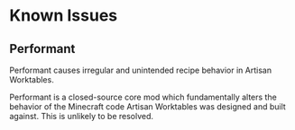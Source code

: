 # Known Issues

## Performant

Performant causes irregular and unintended recipe behavior in Artisan Worktables.

Performant is a closed-source core mod which fundamentally alters the behavior of the Minecraft code Artisan Worktables was designed and built against. This is unlikely to be resolved.
